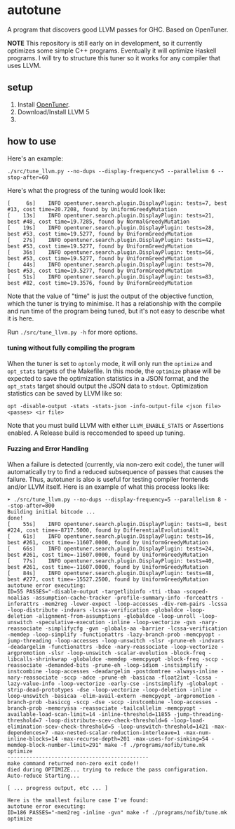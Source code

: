 # autotune
A program that discovers good LLVM passes for GHC. Based on OpenTuner.

**NOTE** This repository is still early on in development, so it currently optimizes some simple C++ programs. Eventually it will optimize Haskell programs. I will try to structure this tuner so it works for any compiler that uses LLVM.

## setup

1. Install [OpenTuner](http://opentuner.org/tutorial/setup/).
2. Download/Install LLVM 5
3. 

## how to use

Here's an example:

```
./src/tune_llvm.py --no-dups --display-frequency=5 --parallelism 6 --stop-after=60
```

Here's what the progress of the tuning would look like:

```
[     6s]    INFO opentuner.search.plugin.DisplayPlugin: tests=7, best #13, cost time=20.7208, found by UniformGreedyMutation
[    13s]    INFO opentuner.search.plugin.DisplayPlugin: tests=21, best #48, cost time=19.7285, found by NormalGreedyMutation
[    19s]    INFO opentuner.search.plugin.DisplayPlugin: tests=28, best #53, cost time=19.5277, found by UniformGreedyMutation
[    27s]    INFO opentuner.search.plugin.DisplayPlugin: tests=42, best #53, cost time=19.5277, found by UniformGreedyMutation
[    36s]    INFO opentuner.search.plugin.DisplayPlugin: tests=56, best #53, cost time=19.5277, found by UniformGreedyMutation
[    44s]    INFO opentuner.search.plugin.DisplayPlugin: tests=70, best #53, cost time=19.5277, found by UniformGreedyMutation
[    51s]    INFO opentuner.search.plugin.DisplayPlugin: tests=83, best #82, cost time=19.3576, found by UniformGreedyMutation
```

Note that the value of "time" is just the output of the objective function, which the tuner is
trying to minimise. It has a relationship with the compile and run time of the program being
tuned, but it's not easy to describe what it is here.

Run `./src/tune_llvm.py -h` for more options.

#### tuning without fully compiling the program

When the tuner is set to `optonly` mode, it will only run the `optimize` and `opt_stats`
targets of the Makefile.
In this mode, the `optimize` phase will be expected to save the optimization statistics 
in a JSON format, and the `opt_stats` target should output the JSON data to `stdout`. 
Optimization statistics can be saved by LLVM like so:

```
opt -disable-output -stats -stats-json -info-output-file <json file> <passes> <ir file> 
```

Note that you must build LLVM with either `LLVM_ENABLE_STATS` or Assertions enabled.
A Release build is reccomended to speed up tuning.


#### Fuzzing and Error Handling

When a failure is detected (currently, via non-zero exit code), the tuner will automatically
try to find a reduced subsequence of passes that causes the failure.
Thus, autotuner is also is useful for testing compiler frontends and/or LLVM itself.
Here is an example of what this process looks like:

```
➤ ./src/tune_llvm.py --no-dups --display-frequency=5 --parallelism 8 --stop-after=800
Building initial bitcode ...
done!
[    55s]    INFO opentuner.search.plugin.DisplayPlugin: tests=8, best #224, cost time=-8717.5000, found by DifferentialEvolutionAlt
[    61s]    INFO opentuner.search.plugin.DisplayPlugin: tests=16, best #261, cost time=-11607.0000, found by UniformGreedyMutation
[    66s]    INFO opentuner.search.plugin.DisplayPlugin: tests=24, best #261, cost time=-11607.0000, found by UniformGreedyMutation
[    77s]    INFO opentuner.search.plugin.DisplayPlugin: tests=40, best #261, cost time=-11607.0000, found by UniformGreedyMutation
[    84s]    INFO opentuner.search.plugin.DisplayPlugin: tests=48, best #277, cost time=-15527.2500, found by UniformGreedyMutation
autotune error executing: 
ID=55 PASSES="-disable-output -targetlibinfo -tti -tbaa -scoped-noalias -assumption-cache-tracker -profile-summary-info -forceattrs -inferattrs -mem2reg -lower-expect -loop-accesses -div-rem-pairs -lcssa -loop-distribute -indvars -lcssa-verification -globaldce -loop-deletion -alignment-from-assumptions -globaldce -loop-unroll -loop-unswitch -speculative-execution -inline -loop-vectorize -gvn -nary-reassociate -simplifycfg -gvn -globals-aa -barrier -lcssa-verification -memdep -loop-simplify -functionattrs -lazy-branch-prob -memcpyopt -jump-threading -loop-accesses -loop-unswitch -slsr -prune-eh -indvars -deadargelim -functionattrs -bdce -nary-reassociate -loop-vectorize -argpromotion -slsr -loop-unswitch -scalar-evolution -block-freq -libcalls-shrinkwrap -globaldce -memdep -memcpyopt -block-freq -sccp -reassociate -demanded-bits -prune-eh -loop-idiom -instsimplify -instcombine -loop-accesses -deadargelim -postdomtree -always-inline -nary-reassociate -sccp -adce -prune-eh -basicaa -float2int -lcssa -lazy-value-info -loop-vectorize -early-cse -instsimplify -globalopt -strip-dead-prototypes -dse -loop-vectorize -loop-deletion -inline -loop-unswitch -basicaa -elim-avail-extern -memcpyopt -argpromotion -branch-prob -basiccg -sccp -dse -sccp -instcombine -loop-accesses -branch-prob -memoryssa -reassociate -tailcallelim -memcpyopt -available-load-scan-limit=14 -inline-threshold=11855 -jump-threading-threshold=7 -loop-distribute-scev-check-threshold=6 -loop-load-elimination-scev-check-threshold=5 -loop-unswitch-threshold=1421 -max-dependences=7 -max-nested-scalar-reduction-interleave=1 -max-num-inline-blocks=14 -max-recurse-depth=201 -max-uses-for-sinking=54 -memdep-block-number-limit=291" make -f ./programs/nofib/tune.mk optimize
---------------------------------------------
make command returned non-zero exit code!!
died during OPTIMIZE... trying to reduce the pass configuration.
Auto-reduce Starting...

[ ... progress output, etc ... ]

Here is the smallest failure case I've found:
autotune error executing: 
ID=186 PASSES="-mem2reg -inline -gvn" make -f ./programs/nofib/tune.mk optimize
```
